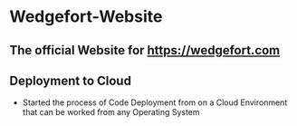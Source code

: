 # Wedgefort-Website
 The official Website for https://wedgefort.com
---
## Deployment to Cloud
- Started the process of Code Deployment from on a Cloud Environment that can be worked from any Operating System